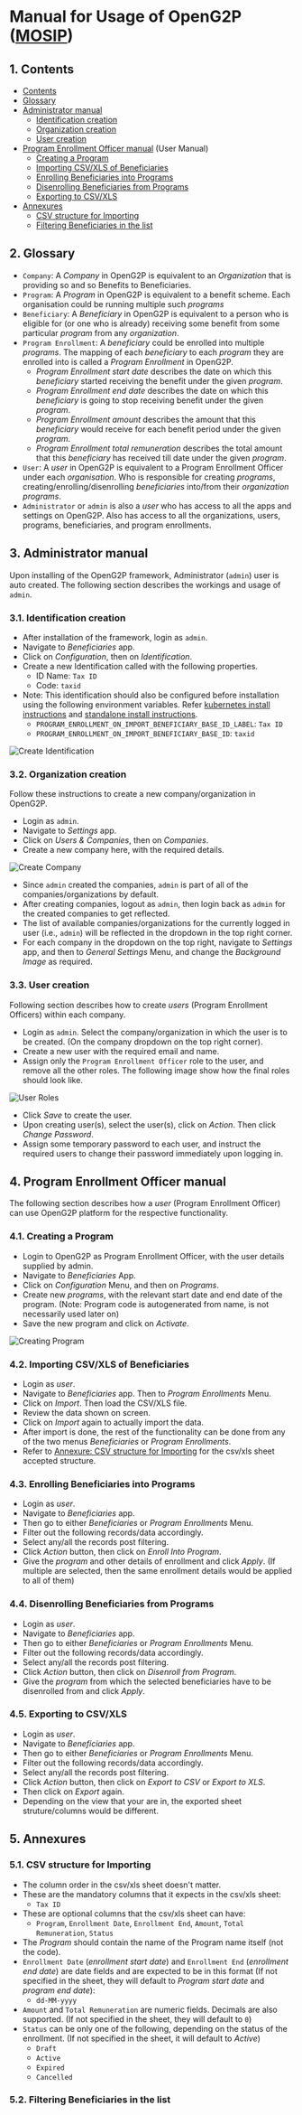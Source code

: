 # Manual for Usage of OpenG2P ([MOSIP](/../../))

## 1. Contents

- [Contents](#1-contents)
- [Glossary](#2-glossary)
- [Administrator manual](#3-administrator-manual)
  - [Identification creation](#31-identification-creation)
  - [Organization creation](#32-organization-creation)
  - [User creation](#33-user-creation)
- [Program Enrollment Officer manual](#4-program-enrollment-officer-manual) (User Manual)
  - [Creating a Program](#41-creating-a-program)
  - [Importing CSV/XLS of Beneficiaries](#42-importing-csvxls-of-beneficiaries)
  - [Enrolling Beneficiaries into Programs](#43-enrolling-beneficiaries-into-programs)
  - [Disenrolling Beneficiaries from Programs](#44-disenrolling-beneficiaries-from-programs)
  - [Exporting to CSV/XLS](#45-exporting-to-csvxls)
- [Annexures](#5-annexures)
  - [CSV structure for Importing](#51-csv-structure-for-importing)
  - [Filtering Beneficiaries in the list](#52-filtering-beneficiaries-in-the-list)

## 2. Glossary

- `Company`: A *Company* in OpenG2P is equivalent to an *Organization* that is providing so and so Benefits to Beneficiaries.
- `Program`: A *Program* in OpenG2P is equivalent to a benefit scheme. Each organisation could be running multiple such *programs*
- `Beneficiary`: A *Beneficiary* in OpenG2P is equivalent to a person who is eligible for (or one who is already) receiving some benefit from some particular *program* from any *organization*.
- `Program Enrollment`: A *beneficiary* could be enrolled into multiple *programs*. The mapping of each *beneficiary* to each *program* they are enrolled into is called a *Program Enrollment* in OpenG2P.
  - *Program Enrollment start date* describes the date on which this *beneficiary* started receiving the benefit under the given *program*.
  - *Program Enrollment end date* describes the date on which this *beneficiary* is going to stop receiving benefit under the given *program*.
  - *Program Enrollment amount* describes the amount that this *beneficiary* would receive for each benefit period under the given *program*.
  - *Program Enrollment total remuneration* describes the total amount that this *beneficiary* has received till date under the given *program*.
- `User`: A *user* in OpenG2P is equivalent to a Program Enrollment Officer under each *organisation*. Who is responsible for creating *programs*, creating/enrolling/disenrolling *beneficiaries* into/from their *organization* *programs*.
- `Administrator` or `admin` is also a *user* who has access to all the apps and settings on OpenG2P. Also has access to all the organizations, users, programs, beneficiaries, and program enrollments.

## 3. Administrator manual

Upon installing of the OpenG2P framework, Administrator (`admin`) user is auto created. The following section describes the workings and usage of `admin`.

### 3.1. Identification creation
- After installation of the framework, login as `admin`.
- Navigate to *Beneficiaries* app.
- Click on *Configuration*, then on *Identification*.
- Create a new Identification called with the following properties.
  - ID Name: `Tax ID`
  - Code: `taxid`
- Note: This identification should also be configured before installation using the following environment variables. Refer [kubernetes install instructions](https://github.com/mosip/openg2p-erp-docker/tree/develop#installation-on-kubernetes-cluster) and [standalone install instructions](./openg2p-setup-and-install.md). 
  - `PROGRAM_ENROLLMENT_ON_IMPORT_BENEFICIARY_BASE_ID_LABEL`: `Tax ID`
  - `PROGRAM_ENROLLMENT_ON_IMPORT_BENEFICIARY_BASE_ID`: `taxid`

![Create Identification](./images/identification.png)

### 3.2. Organization creation

Follow these instructions to create a new company/organization in OpenG2P.

- Login as `admin`.
- Navigate to *Settings* app.
- Click on *Users & Companies*, then on *Companies*.
- Create a new company here, with the required details.

![Create Company](./images/company.png)

- Since `admin` created the companies, `admin` is part of all of the companies/organizations by default.
- After creating companies, logout as `admin`, then login back as `admin` for the created companies to get reflected.
- The list of available companies/organizations for the currently logged in user (i.e., `admin`) will be reflected in the dropdown in the top right corner.
- For each company in the dropdown on the top right, navigate to *Settings* app, and then to *General Settings* Menu, and change the *Background Image* as required.

### 3.3. User creation

Following section describes how to create *users* (Program Enrollment Officers) within each company.

- Login as `admin`. Select the company/organization in which the user is to be created. (On the company dropdown on the top right corner).
- Create a new user with the required email and name.
- Assign only the `Program Enrollment Officer` role to the user, and remove all the other roles. The following image show how the final roles should look like.

![User Roles](./images/user-roles.png)

- Click *Save* to create the user.
- Upon creating user(s), select the user(s), click on *Action*. Then click *Change Password*.
- Assign some temporary password to each user, and instruct the required users to change their password immediately upon logging in.

## 4. Program Enrollment Officer manual

The following section describes how a *user* (Program Enrollment Officer) can use OpenG2P platform for the respective functionality.

### 4.1. Creating a Program

- Login to OpenG2P as Program Enrollment Officer, with the user details supplied by admin.
- Navigate to *Beneficiaries* App.
- Click on *Configuration* Menu, and then on *Programs*.
- Create new *programs*, with the relevant start date and end date of the program. (Note: Program code is autogenerated from name, is not necessarily used later on)
- Save the new program and click on *Activate*.

![Creating Program](./images/program-creation.png)

### 4.2. Importing CSV/XLS of Beneficiaries

- Login as *user*.
- Navigate to *Beneficiaries* app. Then to *Program Enrollments* Menu.
- Click on *Import*. Then load the CSV/XLS file.
- Review the data shown on screen.
- Click on *Import* again to actually import the data.
- After import is done, the rest of the functionality can be done from any of the two menus *Beneficiaries* or *Program Enrollments*.
- Refer to [Annexure: CSV structure for Importing](#51-csv-structure-for-importing) for the csv/xls sheet accepted structure.

### 4.3. Enrolling Beneficiaries into Programs

- Login as *user*.
- Navigate to *Beneficiaries* app.
- Then go to either *Beneficiaries* or *Program Enrollments* Menu.
- Filter out the following records/data accordingly.
- Select any/all the records post filtering.
- Click *Action* button, then click on *Enroll Into Program*.
- Give the *program* and other details of enrollment and click *Apply*. (If multiple are selected, then the same enrollment details would be applied to all of them)

### 4.4. Disenrolling Beneficiaries from Programs

- Login as *user*.
- Navigate to *Beneficiaries* app.
- Then go to either *Beneficiaries* or *Program Enrollments* Menu.
- Filter out the following records/data accordingly.
- Select any/all the records post filtering.
- Click *Action* button, then click on *Disenroll from Program*.
- Give the *program* from which the selected beneficiaries have to be disenrolled from and click *Apply*.

### 4.5. Exporting to CSV/XLS

- Login as *user*.
- Navigate to *Beneficiaries* app.
- Then go to either *Beneficiaries* or *Program Enrollments* Menu.
- Filter out the following records/data accordingly.
- Select any/all the records post filtering.
- Click *Action* button, then click on *Export to CSV* or *Export to XLS*.
- Then click on *Export* again.
- Depending on the view that your are in, the exported sheet struture/columns would be different.

## 5. Annexures

### 5.1. CSV structure for Importing

- The column order in the csv/xls sheet doesn't matter.
- These are the mandatory columns that it expects in the csv/xls sheet:
  - `Tax ID`
- These are optional columns that the csv/xls sheet can have:
  - `Program`, `Enrollment Date`, `Enrollment End`, `Amount`, `Total Remuneration`, `Status`
- The *Program* should contain the name of the Program name itself (not the code).
- `Enrollment Date` (*enrollment start date*) and `Enrollment End` (*enrollment end date*) are date fields and are expected to be in this format (If not specified in the sheet, they will default to *Program start date* and *program end date*):
  - `dd-MM-yyyy`
- `Amount` and `Total Remuneration` are numeric fields. Decimals are also supported. (If not specified in the sheet, they will default to `0`)
- `Status` can be only one of the following, depending on the status of the enrollment. (If not specified in the sheet, it will default to *Active*)
  - `Draft`
  - `Active`
  - `Expired`
  - `Cancelled`

### 5.2. Filtering Beneficiaries in the list